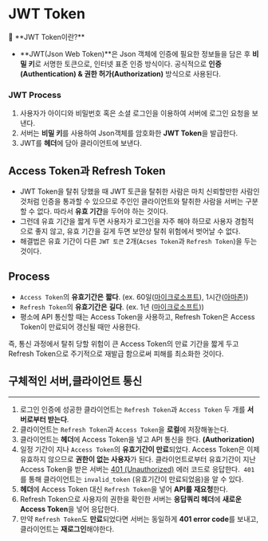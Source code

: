 # JWT Token


<aside>
🚀 **JWT Token이란?**

</aside>

- **JWT(Json Web Token)**은 Json 객체에 인증에 필요한 정보들을 담은 후 **비밀 키**로 서명한 토큰으로, 인터넷 표준 인증 방식이다. 공식적으로 **인증(Authentication) & 권한 허가(Authorization)** 방식으로 사용된다.

### JWT Process



1. 사용자가 아이디와 비밀번호 혹은 소셜 로그인을 이용하여 서버에 로그인 요청을 보낸다.
2. 서버는 **비밀 키**를 사용하여 Json객체를 암호화한 **JWT Token**을 발급한다.
3. JWT를 **헤더**에 담아 클라이언트에 보낸다.

## Access Token과 Refresh Token

- JWT  Token을 탈취 당했을 때 JWT 토큰을 탈취한 사람은 마치 신뢰할만한 사람인 것처럼 인증을 통과할 수 있으므로 주인인 클라이언트와 탈취한 사람을 서버는 구분할 수 없다. 따라서 **유효 기간**을 두어야 하는 것이다.
- 그런데 유효 기간을 짧게 두면 사용자가 로그인을 자주 해야 하므로 사용자 경험적으로 좋지 않고, 유효 기간을 길게 두면 보안상 탈취 위험에서 벗어날 수 없다.
- 해결법은 유효 기간이 다른 `JWT 토큰` 2개(`Acses Token`과 `Refresh Token`)을 두는 것이다.

## Process

- `Access Token`의 **유효기간은** **짧다**. (ex. 60일([마이크로소프트](https://learn.microsoft.com/en-us/linkedin/shared/authentication/programmatic-refresh-tokens)), 1시간([아마존](https://developer.amazon.com/docs/login-with-amazon/access-token.html)))
- `Refresh Token`의 **유효기간은** **길다**. (ex. 1년 ([마이크로소프트](https://learn.microsoft.com/en-us/linkedin/shared/authentication/programmatic-refresh-tokens)))
- 평소에 API 통신할 때는 Access Token을 사용하고, Refresh Token은 Access Token이 만료되어 갱신될 때만 사용한다.

즉, 통신 과정에서 탈취 당할 위험이 큰 Access Token의 만료 기간을 짧게 두고 Refresh Token으로 주기적으로 재발급 함으로써 피해를 최소화한 것이다.


## 구체적인 서버,클라이언트 통신

---

1. 로그인 인증에 성공한 클라이언트는 `Refresh Token`과 `Access Token` 두 개를 **서버로부터 받는다**.
2. 클라이언트는 `Refresh Token`과 `Access Token`을 **로컬**에 저장해놓는다.
3. 클라이언트는 **헤더**에 Access Token을 넣고 API 통신을 한다. **(Authorization)**
4. 일정 기간이 지나 `Access Token`의 **유효기간이 만료**되었다. Access Token은 이제 유효하지 않으므로 **권한이 없는 사용자**가 된다. 클라이언트로부터 유효기간이 지난 Access Token을 받은 서버는 [401 (Unauthorized)](https://www.rfc-editor.org/rfc/rfc6750#section-6.2.2) 에러 코드로 응답한다.  `401`를 통해 클라이언트는 `invalid_token` (유효기간이 만료되었음)을 알 수 있다.
5. **헤더**에 Access Token 대신 `Refresh Token`을 넣어 **API를 재요청**한다.
6. Refresh Token으로 사용자의 권한을 확인한 서버는 **응답쿼리 헤더**에 **새로운 Access Token**을 넣어 응답한다.
7. 만약 `Refresh Token`도 **만료**되었다면 서버는 동일하게 **401 error code**를 보내고, 클라이언트는 **재로그인**해야한다.
